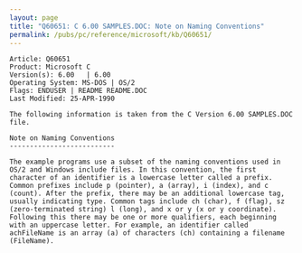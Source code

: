 ```yaml
---
layout: page
title: "Q60651: C 6.00 SAMPLES.DOC: Note on Naming Conventions"
permalink: /pubs/pc/reference/microsoft/kb/Q60651/
---
```


	Article: Q60651
	Product: Microsoft C
	Version(s): 6.00   | 6.00
	Operating System: MS-DOS | OS/2
	Flags: ENDUSER | README README.DOC
	Last Modified: 25-APR-1990
	
	The following information is taken from the C Version 6.00 SAMPLES.DOC
	file.
	
	Note on Naming Conventions
	--------------------------
	
	The example programs use a subset of the naming conventions used in
	OS/2 and Windows include files. In this convention, the first
	character of an identifier is a lowercase letter called a prefix.
	Common prefixes include p (pointer), a (array), i (index), and c
	(count). After the prefix, there may be an additional lowercase tag,
	usually indicating type. Common tags include ch (char), f (flag), sz
	(zero-terminated string) l (long), and x or y (x or y coordinate).
	Following this there may be one or more qualifiers, each beginning
	with an uppercase letter. For example, an identifier called
	achFileName is an array (a) of characters (ch) containing a filename
	(FileName).
